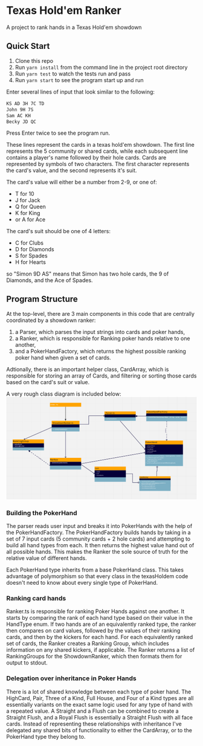 # Texas Hold'em Ranker

A project to rank hands in a Texas Hold'em showdown

## Quick Start
1. Clone this repo
2. Run `yarn install` from the command line in the project root directory
3. Run `yarn test` to watch the tests run and pass
4. Run `yarn start` to see the program start up and run

Enter several lines of input that look similar to the following:
```
KS AD 3H 7C TD
John 9H 7S
Sam AC KH
Becky JD QC
```

Press Enter twice to see the program run.

These lines represent the cards in a texas hold'em showdown. The first line represents
the 5 community or shared cards, while each subsequent line contains a player's name followed by their
hole cards. Cards are represented by symbols of two characters. The first character represents the card's
value, and the second represents it's suit.

The card's value will either be a number from 2-9, or one of:
 - T for 10
 - J for Jack
 - Q for Queen
 - K for King
 - or A for Ace

The card's suit should be one of 4 letters:
 - C for Clubs
 - D for Diamonds
 - S for Spades
 - H for Hearts

so "Simon 9D AS" means that Simon has two hole cards, the 9 of Diamonds, and the Ace of Spades.

## Program Structure

At the top-level, there are 3 main components in this code that are centrally coordinated by a showdown ranker:
1. a Parser, which parses the input strings into cards and poker hands,
2. a Ranker, which is responsible for Ranking poker hands relative to one another,
3. and a PokerHandFactory, which returns the highest possible ranking poker hand when given a set of cards.

Adtionally, there is an important helper class, CardArray, which is responsible for storing an array of Cards, 
and filtering or sorting those cards based on the card's suit or value.

A very rough class diagram is included below:
![A UML diagram](./class_diagram.png)

### Building the PokerHand
The parser reads user input and breaks it into PokerHands with the help of the PokerHandFactory. The PokerHandFactory
builds hands by taking in a set of 7 input cards (5 community cards + 2 hole cards) and attempting to build all hand types
from each. It then returns the highest value hand out of all possible hands. This makes the Ranker the sole source of truth
for the relative value of different hands.

Each PokerHand type inherits from a base PokerHand class. This takes advantage of polymorphism so that every class in the 
texasHoldem code doesn't need to know about every single type of PokerHand.

### Ranking card hands
Ranker.ts is responsible for ranking Poker Hands against one another. It starts by comparing the rank of each hand type 
based on their value in the HandType enum. If two hands are of an equivalently ranked type, the ranker then compares on 
card values, followed by the values of their ranking cards, and then by the kickers for each hand. For each equivalently
ranked set of cards, the Ranker creates a Ranking Group, which includes information on any shared kickers, if applicable.
The Ranker returns a list of RankingGroups for the ShowdownRanker, which then formats them for output to stdout. 

### Delegation over inheritance in Poker Hands
There is a lot of shared knowledge between each type of poker hand. The HighCard, Pair, Three of a Kind, Full House,
and Four of a Kind types are all essentially variants on the exact same logic used for any type of hand with a repeated
value. A Straight and a Flush can be combined to create a Straight Flush, and a Royal Flush is essentially a Straight 
Flush with all face cards. Instead of representing these relationships with inheritance I've delegated any shared bits of
functionality to either the CardArray, or to the PokerHand type they belong to.




